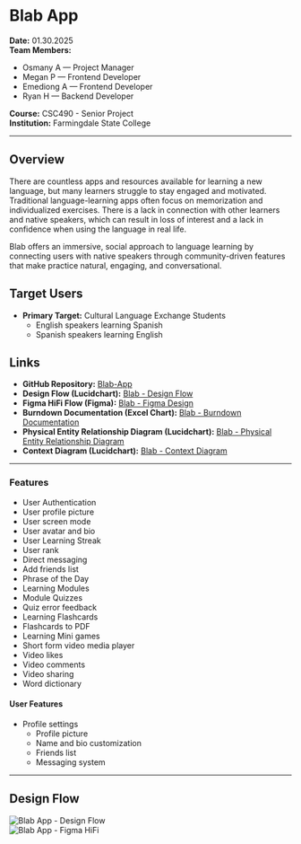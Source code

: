 # Blab App

**Date:** 01.30.2025  
**Team Members:**  
- Osmany A — Project Manager  
- Megan P — Frontend Developer  
- Emediong A — Frontend Developer  
- Ryan H — Backend Developer  

**Course:** CSC490 - Senior Project  
**Institution:** Farmingdale State College  

---

## Overview

There are countless apps and resources available for learning a new language, but many learners struggle to stay engaged and motivated. Traditional language-learning apps often focus on memorization and individualized exercises. There is a lack in connection with other learners and native speakers, which can result in loss of interest and a lack in confidence when using the language in real life.

Blab offers an immersive, social approach to language learning by connecting users with native speakers through community-driven features that make practice natural, engaging, and conversational.

## Target Users

- **Primary Target:** Cultural Language Exchange Students  
  - English speakers learning Spanish  
  - Spanish speakers learning English  

## Links

- **GitHub Repository:** [Blab-App](https://github.com/OsmanyARdx/Blab-App)  
- **Design Flow (Lucidchart):** [Blab - Design Flow](https://lucid.app/lucidspark/6a2f0117-83ce-4ff2-a623-4fe6ece72e80/edit?viewport_loc=-2404%2C-2790%2C7614%2C3794%2C0_0&invitationId=inv_f25b0910-b53a-4bdc-b24f-e61e3c5f4282)  
- **Figma HiFi Flow (Figma):** [Blab - Figma Design](https://www.figma.com/design/ZxDJ7oOAUms1RXCJO9NvaZ/Blab-Design?node-id=0-1&p=)  
- **Burndown Documentation (Excel Chart):** [Blab - Burndown Documentation](https://farmingdale-my.sharepoint.com/:x:/g/personal/arguoa_farmingdale_edu/EbpVCgReMEJBu6tKbXZ-heMB5GEEDon5UaIjMM9W_7GyyA?e=n48Urw)  
- **Physical Entity Relationship Diagram (Lucidchart):** [Blab - Physical Entity Relationship Diagram](https://lucid.app/lucidchart/429bdd0d-8548-4f12-ab30-7c7b92602bc9/edit?view_items=EoqRHk2t2rBd&invitationId=inv_e3d6a405-3707-4b22-b812-2434d5bd7028)  
- **Context Diagram (Lucidchart):** [Blab - Context Diagram](https://lucid.app/lucidchart/39e1226a-f947-4c6e-87b1-281b8c7bbf2c/edit?viewport_loc=-964%2C-274%2C3498%2C1720%2C0_0&invitationId=inv_9a72df10-ffb8-42a8-968b-3ac0a00d1d04)  

---

### **Features**

- User Authentication  
- User profile picture  
- User screen mode  
- User avatar and bio  
- User Learning Streak  
- User rank  
- Direct messaging  
- Add friends list  
- Phrase of the Day  
- Learning Modules  
- Module Quizzes  
- Quiz error feedback  
- Learning Flashcards  
- Flashcards to PDF  
- Learning Mini games  
- Short form video media player  
- Video likes  
- Video comments  
- Video sharing  
- Word dictionary  

#### **User Features**

- Profile settings  
  - Profile picture  
  - Name and bio customization  
  - Friends list  
  - Messaging system  

---

## Design Flow

![Blab App - Design Flow](https://github.com/user-attachments/assets/b0bdcc1d-c58f-4b28-ac4f-f87e19184465)  
![Blab App - Figma HiFi](https://github.com/user-attachments/assets/73d39909-b01f-40a8-b11a-1250df18331c)
